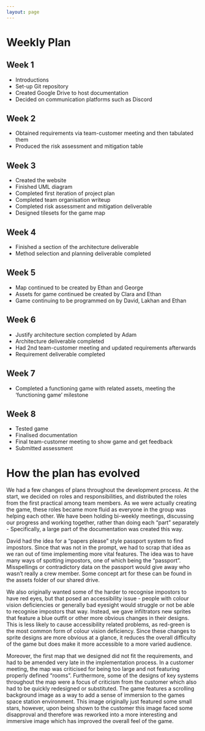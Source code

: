 ```yaml
---
layout: page
---
```

# Weekly Plan

## Week 1
* Introductions
* Set-up Git repository
* Created Google Drive to host documentation
* Decided on communication platforms such as Discord

## Week 2
* Obtained requirements via team-customer meeting and then tabulated them
* Produced the risk assessment and mitigation table

## Week 3
* Created the website
* Finished UML diagram
* Completed first iteration of project plan
* Completed team organisation writeup
* Completed risk assessment and mitigation deliverable
* Designed tilesets for the game map

## Week 4
* Finished a section of the architecture deliverable
* Method selection and planning deliverable completed

## Week 5
* Map continued to be created by Ethan and George
* Assets for game continued be created by Clara and Ethan
* Game continuing to be programmed on by David, Lakhan and Ethan

## Week 6
* Justify architecture section completed by Adam
* Architecture deliverable completed
* Had 2nd team-customer meeting and updated requirements afterwards
* Requirement deliverable completed

## Week 7
* Completed a functioning game with related assets, meeting the ‘functioning game’ milestone

## Week 8
* Tested game
* Finalised documentation
* Final team-customer meeting to show game and get feedback
* Submitted assessment


# How the plan has evolved 

We had a few changes of plans throughout the development process. 
At the start, we decided on roles and responsibilities, and distributed the roles from the first practical among team members. As we were actually creating the game, these roles became more fluid as everyone in the group was helping each other. We have been holding bi-weekly meetings, discussing our progress and working together, rather than doing each “part” separately - Specifically, a large part of the documentation was created this way. 

David had the idea for a “papers please” style passport system to find impostors. Since that was not in the prompt, we had to scrap that idea as we ran out of time implementing more vital features. The idea was to have many ways of spotting impostors, one of which being the “passport”. Misspellings or contradictory data on the passport would give away who wasn’t really a crew member. Some concept art for these can be found in the assets folder of our shared drive. 

We also originally wanted some of the harder to recognise impostors to have red eyes, but that posed an accessibility issue - people with colour vision deficiencies or generally bad eyesight would struggle or not be able to recognise impostors that way. Instead, we gave infiltrators new sprites that feature a blue outfit or other more obvious changes in their designs. This is less likely to cause accessibility related problems, as red-green is the most common form of colour vision deficiency. Since these changes to sprite designs are more obvious at a glance, it reduces the overall difficulty of the game but does make it more accessible to a more varied audience.

Moreover, the first map that we designed did not fit the requirements, and had to be amended very late in the implementation process. In a customer meeting, the map was criticised for being too large and not featuring properly defined “rooms”. Furthermore, some of the designs of key systems throughout the map were a focus of criticism from the customer which also had to be quickly redesigned or substituted. The game features a scrolling background image as a way to add a sense of immersion to the games space station environment. This image originally just featured some small stars, however, upon being shown to the customer this image faced some disapproval and therefore was reworked into a more interesting and immersive image which has improved the overall feel of the game.
